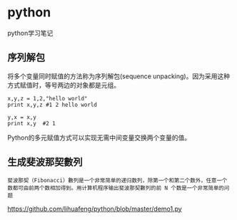 # python
python学习笔记

序列解包
---

将多个变量同时赋值的方法称为序列解包(sequence unpacking)。因为采用这种方式赋值时，等号两边的对象都是元组。
```
x,y,z = 1,2,"hello world"
print x,y,z #1 2 hello world

y,x = x,y
print x,y  #2 1
```
 Python的多元赋值方式可以实现无需中间变量交换两个变量的值。

生成斐波那契數列
---
    斐波那契（Fibonacci）數列是一个非常简单的递归数列，除第一个和第二个数外，任意一个数都可由前两个数相加得到。用计算机程序输出斐波那契數列的前 N 个数是一个非常简单的问题
https://github.com/lihuafeng/python/blob/master/demo1.py
